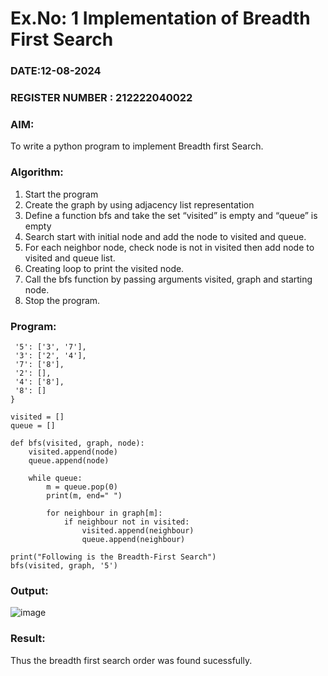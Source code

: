 # Ex.No: 1  Implementation of Breadth First Search 
### DATE:12-08-2024                                                                            
### REGISTER NUMBER : 212222040022
### AIM: 
To write a python program to implement Breadth first Search. 
### Algorithm:
1. Start the program
2. Create the graph by using adjacency list representation
3. Define a function bfs and take the set “visited” is empty and “queue” is empty
4. Search start with initial node and add the node to visited and queue.
5. For each neighbor node, check node is not in visited then add node to visited and queue list.
6.  Creating loop to print the visited node.
7.   Call the bfs function by passing arguments visited, graph and starting node.
8.   Stop the program.
### Program:
```graph = {
 '5': ['3', '7'],
 '3': ['2', '4'],
 '7': ['8'],
 '2': [],
 '4': ['8'],
 '8': []
}

visited = []  
queue = []    

def bfs(visited, graph, node):  
    visited.append(node)
    queue.append(node)
    
    while queue:          
        m = queue.pop(0) 
        print(m, end=" ") 
        
        for neighbour in graph[m]:
            if neighbour not in visited:
                visited.append(neighbour)
                queue.append(neighbour)

print("Following is the Breadth-First Search")
bfs(visited, graph, '5')  
```
### Output:
![image](https://github.com/user-attachments/assets/00691587-82e1-486d-847e-5d3b8ca16dca)
### Result:
Thus the breadth first search order was found sucessfully.
